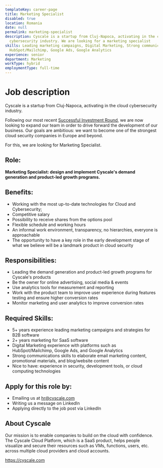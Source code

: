 ```yaml
---
templateKey: career-page
title: Marketing Specialist
disabled: true
location: Romania
date: null
permalink: marketing-specialist
description: Cyscale is a startup from Cluj-Napoca, activating in the cloud
  cybersecurity industry. We are looking for a marketing specialist
skills: Leading marketing campaigns, Digital Marketing, Strong communications,
  HubSpot/Mailchimp, Google Ads, Google Analytics
experience: senior
department: Marketing
workType: hybrid
employmentType: full-time
---
```

# Job description

Cyscale is a startup from Cluj-Napoca, activating in the cloud cybersecurity industry.

Following our most recent [Successful Investment Round](https://www.eu-startups.com/2020/09/romanian-startup-cyscale-raises-e350k-in-4-hours-on-seedblink-for-its-international-expansion), we are now looking to expand our team in order to drive forward the development of our business. Our goals are ambitious: we want to become one of the strongest cloud security companies in Europe and beyond.

For this, we are looking for Marketing Specialist.

## Role:

**Marketing Specialist: design and implement Cyscale's demand generation and product-led growth programs.**

## Benefits:

* Working with the most up-to-date technologies for Cloud and Cybersecurity;
* Competitive salary
* Possibility to receive shares from the options pool
* Flexible schedule and working hours
* An informal work environment, transparency, no hierarchies, everyone is approachable
* The opportunity to have a key role in the early development stage of what we believe will be a landmark product in cloud security

## Responsibilities:

* Leading the demand generation and product-led growth programs for Cyscale's products
* Be the owner for online advertising, social media & events
* Use analytics tools for measurement and reporting
* Work with the product team to improve user experience during features testing and ensure higher conversion rates
* Monitor marketing and user analytics to improve conversion rates

## Required Skills:

* 5+ years experience leading marketing campaigns and strategies for B2B software
* 2+ years marketing for SaaS software
* Digital Marketing experience with platforms such as HubSpot/Mailchimp, Google Ads, and Google Analytics
* Strong communications skills to elaborate email marketing content, promotional materials, and blog/website content
* Nice to have: experience in security, development tools, or cloud computing technologies

## Apply for this role by:

* Emailing us at [hr@cyscale.com](mailto:hr@cyscale.com)
* Writing us a message on LinkedIn
* Applying directly to the job post via LinkedIn

## About Cyscale

Our mission is to enable companies to build on the cloud with confidence. The Cyscale Cloud Platform, which is a SaaS product, helps people visualize and secure their resources such as VMs, functions, users, etc. across multiple cloud providers and cloud accounts.

https://cyscale.com